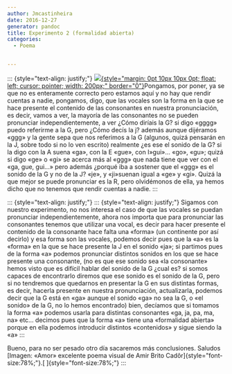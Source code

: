 ```yaml
---
author: Jmcastinheira
date: 2016-12-27
generator: pandoc
title: Experimento 2 (formalidad abierta)
categories:
  - Poema


---
```




::: {style="text-align: justify;"}
[![](http://www.iar.unicamp.br/alunos/poesiavisual/amor.jpg){style="margin: 0pt 10px 10px 0pt; float: left; cursor: pointer; width: 200px;"
border="0"}](http://www.iar.unicamp.br/alunos/poesiavisual/amor.jpg)Pongamos,
por poner, ya se que no es enteramente correcto pero estamos aquí y no
hay que rendir cuentas a nadie, pongamos, digo, que las vocales son la
forma en la que se hace presente el contenido de las consonantes en
nuestra pronunciación, es decir, vamos a ver, la mayoría de las
consonantes no se pueden pronunciar independientemente, a ver ¿Cómo
diríais la G? si digo «gggg» puedo referirme a la G, pero ¿Cómo decís la
j? además aunque dijéramos «ggg» y la gente sepa que nos referimos a la
G (algunos, quizá pensarán en la J, sobre todo si no lo ven escrito)
realmente ¿es ese el sonido de la G? si la digo con la A suena «ga», con
la E «gue», con I»gui»... «go», «gu»; quizá si digo «ge» o «gi» se
acerca más al «ggg» que nada tiene que ver con el «ga, gue, gui...» pero
además ¿porqué iba a sostener que el «ggg» es el sonido de la G y no de
la J? «je», y «ji»suenan igual a «ge» y «gi». Quizá la que mejor se
puede pronunciar es la R, pero olvidémonos de ella, ya hemos dicho que
no tenemos que rendir cuentas a nadie.
:::

::: {style="text-align: justify;"}
::: {style="text-align: justify;"}
    Sigamos con nuestro experimento, no nos interesa el caso de que las vocales se puedan pronunciar independientemente, ahora nos importa que para pronunciar las consonantes tenemos que utilizar una vocal, es decir para hacer presente el contenido de la consonante hace falta una «forma» (un continente por así decirlo) y esa forma son las vocales, podemos decir pues que la «a» es la «forma» en la que se hace presente la J en el sonido «ja»; si partimos pues de la forma «a» podemos pronunciar distintos sonidos en los que se hace presente una consonante, (no es que ese sonido sea «la consonante» hemos visto que es difícil hablar del sonido de la G ¿cual es? si somos capaces de encontrarlo diremos que ese sonido es el sonido de la G, pero si no tendremos que quedarnos en presentar la G en sus distintas formas, es decir, hacerla presente en nuestra pronunciación, actualizarla, podemos decir que la G está en «ga» aunque el sonido «ga» no sea la G, o «el sonido» de la G, no lo hemos encontrado) bien, decíamos que si tomamos la forma «a» podemos usarla para distintas consonantes «ga, ja, pa, ma, na» etc&#8230; decimos pues que la forma «a» tiene una «formalidad abierta» porque en ella podemos introducir distintos «contenidos» y sigue siendo la «a»
:::

Bueno, para no ser pesado otro día sacaremos más conclusiones. Saludos\
[Imagen: «Amor» excelente poema visual de Amir Brito
Cadôr]{style="font-size:78%;"}.[ ]{style="font-size:78%;"}
:::
